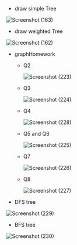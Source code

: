 - draw simple Tree

![Screenshot (163)](https://github.com/user-attachments/assets/2df44d41-88b7-4e86-8931-b6416bf30554)
 

- draw weighted Tree

![Screenshot (162)](https://github.com/user-attachments/assets/325cdae8-e95e-4918-993d-8b199dbedbd2)
 
- graphHomework
   - Q2

     ![Screenshot (223)](https://github.com/user-attachments/assets/1d2f9a6d-6ebe-499f-b30d-3d003de04156)

   - Q3

     ![Screenshot (224)](https://github.com/user-attachments/assets/c869ca88-a0c6-4e21-9a3d-6ebeb0c7e6c1)

   - Q4

     ![Screenshot (228)](https://github.com/user-attachments/assets/2b12cc7f-39cd-4af3-8f6d-93b9d80877a9)

   - Q5 and Q6

     ![Screenshot (225)](https://github.com/user-attachments/assets/3dd8500d-17c1-4bf8-85b6-b001aee47b3f)

   - Q7

     ![Screenshot (226)](https://github.com/user-attachments/assets/4c199525-af45-47eb-833c-5a641911a05f)

   - Q8

     ![Screenshot (227)](https://github.com/user-attachments/assets/0937fdcb-66da-4640-ab43-c4643abba4ef)

- DFS tree

![Screenshot (229)](https://github.com/user-attachments/assets/94b600f3-a2c9-4973-afa6-4723518dfecd)

- BFS tree

![Screenshot (230)](https://github.com/user-attachments/assets/29bdd22f-6d22-4516-8cd4-54a44c0146ae)
